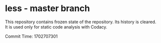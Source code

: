 # less - master branch

This repository contains frozen state of the repository.
Its history is cleared. It is used only for static code
analysis with Codacy.

Commit Time: 1702707301